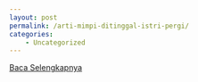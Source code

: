 ```yaml
---
layout: post
permalink: /arti-mimpi-ditinggal-istri-pergi/
categories:
    - Uncategorized
---
```


[Baca Selengkapnya](/10)